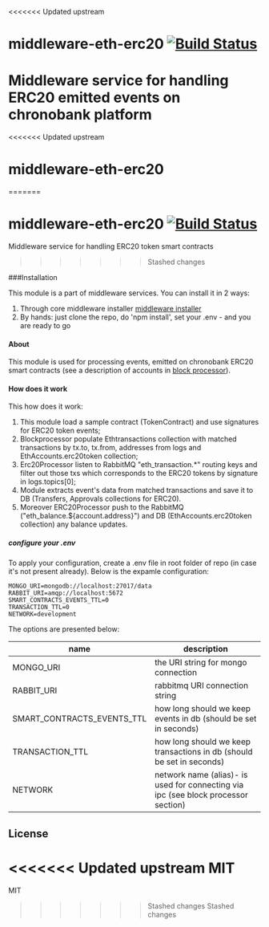 <<<<<<< Updated upstream
# middleware-eth-erc20 [![Build Status](https://travis-ci.org/ChronoBank/middleware-eth-erc20.svg?branch=master)](https://travis-ci.org/ChronoBank/middleware-eth-erc20)

Middleware service for handling ERC20 emitted events on chronobank platform
=======
<<<<<<< Updated upstream
# middleware-eth-erc20
=======
# middleware-eth-erc20 [![Build Status](https://travis-ci.org/ChronoBank/middleware-eth-erc20.svg?branch=master)](https://travis-ci.org/ChronoBank/middleware-eth-erc20)

Middleware service for handling ERC20 token smart contracts
>>>>>>> Stashed changes

###Installation

This module is a part of middleware services. You can install it in 2 ways:

1) Through core middleware installer  [middleware installer](https://github.com/ChronoBank/middleware)
2) By hands: just clone the repo, do 'npm install', set your .env - and you are ready to go

#### About
This module is used for processing events, emitted on chronobank ERC20 smart contracts (see a description of accounts in [block processor](https://github.com/ChronoBank/middleware-eth-blockprocessor)).

#### How does it work

This how does it work:
1) This module load a sample contract (TokenContract) and use signatures for ERC20 token events;
2) Blockprocessor populate Ethtransactions collection with matched transactions by tx.to, tx.from, addresses from logs and EthAccounts.erc20token collection;
3) Erc20Processor listen to RabbitMQ "eth_transaction.\*" routing keys and filter out those txs which corresponds to the ERC20 tokens by signature in logs.topics[0];
4) Module extracts event's data from matched transactions and save it to DB (Transfers, Approvals collections for ERC20).
5) Moreover ERC20Processor push to the RabbitMQ ("eth_balance.${account.address}") and DB (EthAccounts.erc20token collection) any balance updates.

##### сonfigure your .env

To apply your configuration, create a .env file in root folder of repo (in case it's not present already).
Below is the expamle configuration:

```
MONGO_URI=mongodb://localhost:27017/data
RABBIT_URI=amqp://localhost:5672
SMART_CONTRACTS_EVENTS_TTL=0
TRANSACTION_TTL=0
NETWORK=development
```

The options are presented below:

| name | description|
| ------ | ------ |
| MONGO_URI   | the URI string for mongo connection
| RABBIT_URI   | rabbitmq URI connection string
| SMART_CONTRACTS_EVENTS_TTL   | how long should we keep events in db (should be set in seconds)
| TRANSACTION_TTL   | how long should we keep transactions in db (should be set in seconds)
| NETWORK   | network name (alias)- is used for connecting via ipc (see block processor section)

License
----

<<<<<<< Updated upstream
MIT
=======
MIT
>>>>>>> Stashed changes
>>>>>>> Stashed changes
